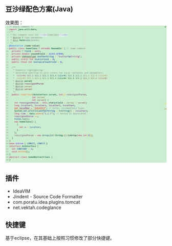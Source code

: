 ## 豆沙绿配色方案(Java)

效果图：
![豆沙绿效果图(Java)](doushalv.jpg)

## 插件

- IdeaVIM
- Jindent - Source Code Formatter
- com.poratu.idea.plugins.tomcat
- net.vektah.codeglance

## 快捷键

基于eclipse，在其基础上按照习惯修改了部分快捷键。
